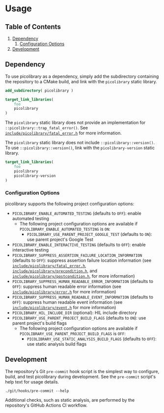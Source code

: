 # Usage

## Table of Contents
1. [Dependency](#dependency)
    1. [Configuration Options](#configuration-options)
1. [Development](#development)

## Dependency
To use picolibrary as a dependency, simply add the subdirectory containing the repository
to a CMake build, and link with the `picolibrary` static library.
```cmake
add_subdirectory( picolibrary )
```
```cmake
target_link_libraries(
    foo
    picolibrary
)
```

The `picolibrary` static library does not provide an implementation for
`::picolibrary::trap_fatal_error()`.
See
[`include/picolibrary/fatal_error.h`](https://github.com/apcountryman/picolibrary/blob/main/include/picolibrary/fatal_error.h)
for more information.

The `picolibrary` static library does not include `::picolibrary::version()`.
To use `::picolibrary::version()`, link with the `picolibrary-version` static library.
```cmake
target_link_libraries(
    foo
    picolibrary
    picolibrary-version
)
```

### Configuration Options
picolibrary supports the following project configuration options:
- `PICOLIBRARY_ENABLE_AUTOMATED_TESTING` (defaults to `OFF`): enable automated testing
    - The following project configuration options are available if
      `PICOLIBRARY_ENABLE_AUTOMATED_TESTING` is `ON`:
        - `PICOLIBRARY_USE_PARENT_PROJECT_GOOGLE_TEST` (defaults to `ON`): use parent
          project's Google Test
- `PICOLIBRARY_ENABLE_INTERACTIVE_TESTING` (defaults to `OFF`): enable interactive testing
- `PICOLIBRARY_SUPPRESS_ASSERTION_FAILURE_LOCATION_INFORMATION` (defaults to `OFF`):
  suppress assertion failure location information (see
  [`include/picolibrary/fatal_error.h`](https://github.com/apcountryman/picolibrary/blob/main/include/picolibrary/fatal_error.h),
  [`include/picolibrary/precondition.h`](https://github.com/apcountryman/picolibrary/blob/main/include/picolibrary/precondition.h),
  and
  [`include/picolibrary/postcondition.h`](https://github.com/apcountryman/picolibrary/blob/main/include/picolibrary/postcondition.h),
  for more information)
- `PICOLIBRARY_SUPPRESS_HUMAN_READABLE_ERROR_INFORMATION` (defaults to `OFF`): suppress
  human readable error information (see
  [`include/picolibrary/error.h`](https://github.com/apcountryman/picolibrary/blob/main/include/picolibrary/error.h)
  for more information)
- `PICOLIBRARY_SUPPRESS_HUMAN_READABLE_EVENT_INFORMATION` (defaults to `OFF`): suppress
  human readable event information (see
  [`include/picolibrary/event.h`](https://github.com/apcountryman/picolibrary/blob/main/include/picolibrary/event.h)
  for more information)
- `PICOLIBRARY_HIL_INCLUDE_DIR` (optional): HIL include directory
- `PICOLIBRARY_USE_PARENT_PROJECT_BUILD_FLAGS` (defaults to `ON`): use parent project's
  build flags
    - The following project configuration options are available if
      `PICOLIBRARY_USE_PARENT_PROJECT_BUILD_FLAGS` is `OFF`:
        - `PICOLIBRARY_USE_STATIC_ANALYSIS_BUILD_FLAGS` (defaults to `OFF`): use static
          analysis build flags

## Development
The repository's Git `pre-commit` hook script is the simplest way to configure, build, and
test picolibrary during development.
See the `pre-commit` script's help text for usage details.
```shell
./git/hooks/pre-commit --help
```

Additional checks, such as static analysis, are performed by the repository's GitHub
Actions CI workflow.

